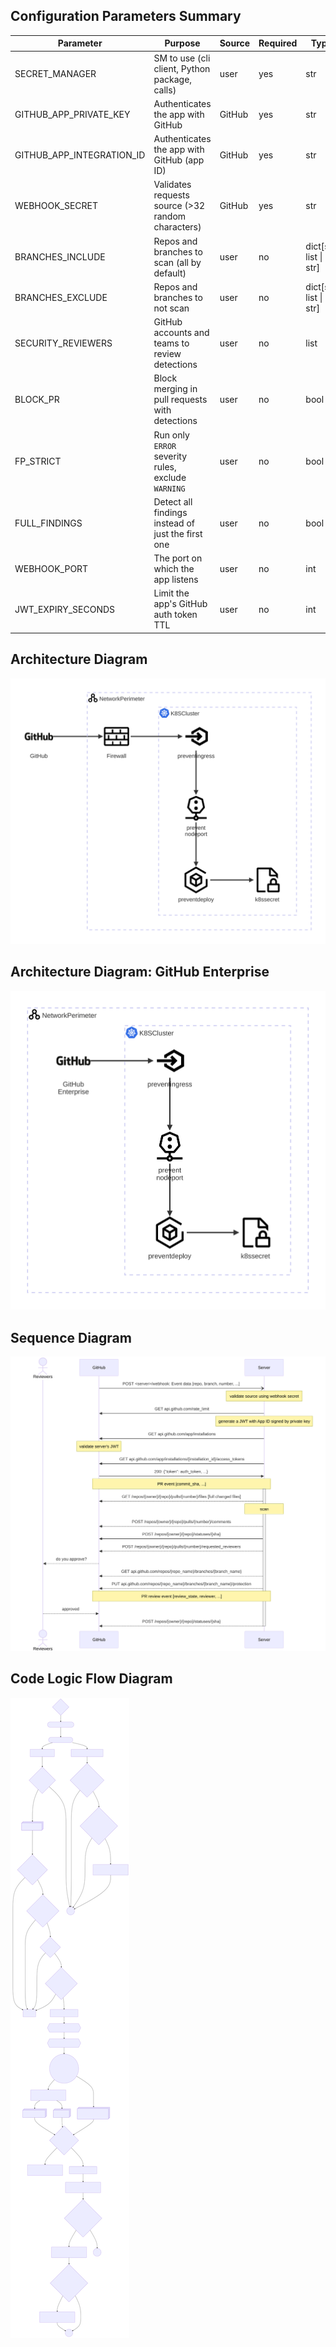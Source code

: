 ## Configuration Parameters Summary

| Parameter                 | Purpose                                            | Source | Required | Type                   | Default | Example              | Sensitivity |
|---------------------------|----------------------------------------------------|--------|----------|------------------------|---------|----------------------|-------------|
| SECRET_MANAGER            | SM to use (cli client, Python package, calls)      | user   | yes      | str                    | vault   | aws                  | low         |
| GITHUB_APP_PRIVATE_KEY    | Authenticates the app with GitHub                  | GitHub | yes      | str                    | -       | -----BEGIN RSA...    | critical    |
| GITHUB_APP_INTEGRATION_ID | Authenticates the app with GitHub (app ID)         | GitHub | yes      | str                    | -       | 1234567              | high        |
| WEBHOOK_SECRET            | Validates requests source (>32 random characters)  | GitHub | yes      | str                    | -       | 039e362cd52...       | high        |
| BRANCHES_INCLUDE          | Repos and branches to scan (all by default)        | user   | no       | dict[str, list \| str] | {}      | {'r1': ['b1', 'b2']} | medium      |
| BRANCHES_EXCLUDE          | Repos and branches to not scan                     | user   | no       | dict[str, list \| str] | {}      | {'r': 'all'}         | medium      |
| SECURITY_REVIEWERS        | GitHub accounts and teams to review detections     | user   | no       | list                   | []      | ['jdoe', 'team:sec'] | medium      |
| BLOCK_PR                  | Block merging in pull requests with detections     | user   | no       | bool                   | False   | True                 | low         |
| FP_STRICT                 | Run only `ERROR` severity rules, exclude `WARNING` | user   | no       | bool                   | False   | True                 | low         |
| FULL_FINDINGS             | Detect all findings instead of just the first one  | user   | no       | bool                   | False   | True                 | low         |
| WEBHOOK_PORT              | The port on which the app listens                  | user   | no       | int                    | 8080    | 8443                 | low         |
| JWT_EXPIRY_SECONDS        | Limit the app's GitHub auth token TTL              | user   | no       | int                    | 120     | 60                   | low         |


## Architecture Diagram

![architecture](architecture.svg)

## Architecture Diagram: GitHub Enterprise

![architecture GitHub Enterprise](architecture_gh_enterprise.svg)

## Sequence Diagram

![sequence](sequence.svg)

## Code Logic Flow Diagram

![logic flow](logic_flow.svg)
